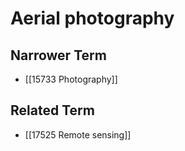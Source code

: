 # Aerial photography  

## Narrower Term

- [[15733 Photography]]  

## Related Term

- [[17525 Remote sensing]]  

